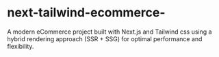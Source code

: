 # next-tailwind-ecommerce-
A modern eCommerce project built with Next.js and Tailwind css using a hybrid rendering approach (SSR + SSG) for optimal performance and flexibility.
